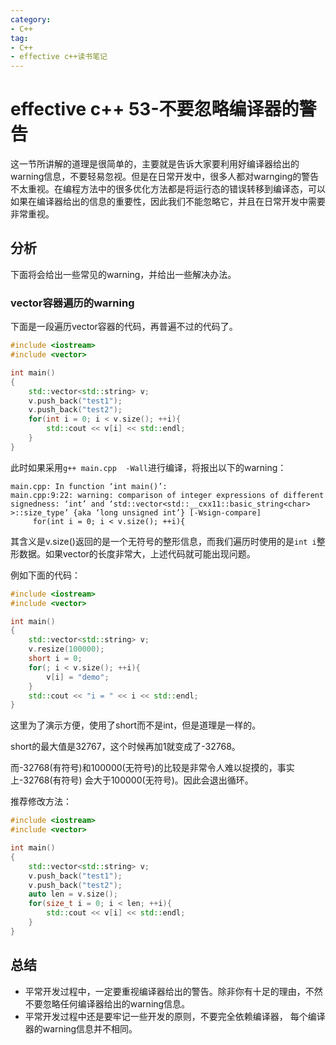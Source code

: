 ```yaml
---
category: 
- C++
tag:
- C++
- effective c++读书笔记
---
```


# effective c++ 53-不要忽略编译器的警告

这一节所讲解的道理是很简单的，主要就是告诉大家要利用好编译器给出的warning信息，不要轻易忽视。但是在日常开发中，很多人都对warnging的警告不太重视。在编程方法中的很多优化方法都是将运行态的错误转移到编译态，可以如果在编译器给出的信息的重要性，因此我们不能忽略它，并且在日常开发中需要非常重视。

## 分析

下面将会给出一些常见的warning，并给出一些解决办法。

### vector容器遍历的warning

下面是一段遍历vector容器的代码，再普遍不过的代码了。

```cpp
#include <iostream>
#include <vector>

int main()
{
    std::vector<std::string> v;
    v.push_back("test1");
    v.push_back("test2");
    for(int i = 0; i < v.size(); ++i){
        std::cout << v[i] << std::endl;
    }
}
```
此时如果采用```g++ main.cpp  -Wall```进行编译，将报出以下的warning：

```shell
main.cpp: In function ‘int main()’:
main.cpp:9:22: warning: comparison of integer expressions of different signedness: ‘int’ and ‘std::vector<std::__cxx11::basic_string<char> >::size_type’ {aka ‘long unsigned int’} [-Wsign-compare]
     for(int i = 0; i < v.size(); ++i){
```

其含义是v.size()返回的是一个无符号的整形信息，而我们遍历时使用的是```int i```整形数据。如果vector的长度非常大，上述代码就可能出现问题。

例如下面的代码：
```cpp
#include <iostream>
#include <vector>

int main()
{
    std::vector<std::string> v;
    v.resize(100000);
    short i = 0;
    for(; i < v.size(); ++i){
        v[i] = "demo";
    }
    std::cout << "i = " << i << std::endl;
}
```
这里为了演示方便，使用了short而不是int，但是道理是一样的。

short的最大值是32767，这个时候再加1就变成了-32768。

而-32768(有符号)和100000(无符号)的比较是非常令人难以捉摸的，事实上-32768(有符号) 会大于100000(无符号)。因此会退出循环。

推荐修改方法：

```cpp
#include <iostream>
#include <vector>

int main()
{
    std::vector<std::string> v;
    v.push_back("test1");
    v.push_back("test2");
    auto len = v.size();
    for(size_t i = 0; i < len; ++i){
        std::cout << v[i] << std::endl;
    }
}
```


## 总结

- 平常开发过程中，一定要重视编译器给出的警告。除非你有十足的理由，不然不要忽略任何编译器给出的warning信息。
- 平常开发过程中还是要牢记一些开发的原则，不要完全依赖编译器， 每个编译器的warning信息并不相同。